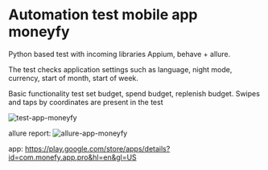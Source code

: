 # Automation test mobile app moneyfy
	
Python based test with incoming libraries Appium, behave + allure.


The test checks application settings such as language, night mode, currency, start of month, start of week.

Basic functionality test set budget, spend budget, replenish budget.
Swipes and taps by coordinates are present in the test


![test-app-moneyfy](https://user-images.githubusercontent.com/110237352/195994705-fd1ba546-e5bb-4844-a66c-97cc4872301c.gif)


allure report:
![allure-app-moneyfy](https://user-images.githubusercontent.com/110237352/195994722-192c88eb-7b0e-4284-b699-60c66531b6d3.gif)

app: https://play.google.com/store/apps/details?id=com.monefy.app.pro&hl=en&gl=US
